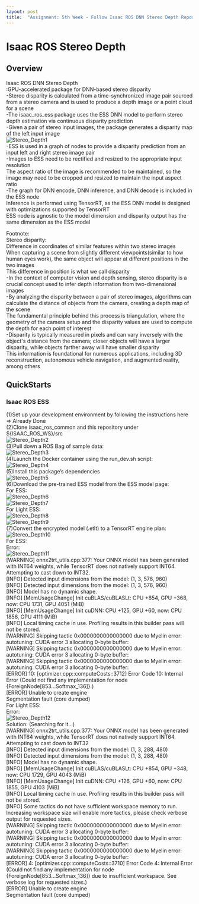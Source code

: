```yaml
---
layout: post
title:  "Assignment: 5th Week - Follow Isaac ROS DNN Stereo Depth Repository"
---
```

# Isaac ROS Stereo Depth
## Overview
Isaac ROS DNN Stereo Depth <br/>
:GPU-accelerated package for DNN-based stereo disparity <br/>
-Stereo disparity is calculated from a time-synchronized image pair sourced from a stereo camera and is used to produce a depth image or a point cloud for a scene <br/>
-The isaac_ros_ess package uses the ESS DNN model to perform stereo depth estimation via continuous disparity prediction <br/>
-Given a pair of stereo input images, the package generates a disparity map of the left input image <br/>
![Stereo_Depth1](https://github.com/growingpenguin/growingpenguin.github.io/assets/110277903/6b1e84e4-cfb4-4641-a926-082a0e78716b) <br/>
-ESS is used in a graph of nodes to provide a disparity prediction from an input left and right stereo image pair <br/>
-Images to ESS need to be rectified and resized to the appropriate input resolution <br/>
The aspect ratio of the image is recommended to be maintained, so the image may need to be cropped and resized to maintain the input aspect ratio <br/>
-The graph for DNN encode, DNN inference, and DNN decode is included in the ESS node <br/>
Inference is performed using TensorRT, as the ESS DNN model is designed with optimizations supported by TensorRT <br/>
ESS node is agnostic to the model dimension and disparity output has the same dimension as the ESS model <br/>

Footnote: <br/>
Stereo disparity: <br/>
Difference in coordinates of similar features within two stereo images <br/>
When capturing a scene from slightly different viewpoints(similar to how human eyes work), the same object will appear at different positions in the two images <br/>
This difference in position is what we call disparity <br/>
-In the context of computer vision and depth sensing, stereo disparity is a crucial concept used to infer depth information from two-dimensional images <br/>
-By analyzing the disparity between a pair of stereo images, algorithms can calculate the distance of objects from the camera, creating a depth map of the scene <br/>
The fundamental principle behind this process is triangulation, where the geometry of the camera setup and the disparity values are used to compute the depth for each point of interest <br/>
-Disparity is typically measured in pixels and can vary inversely with the object's distance from the camera; closer objects will have a larger disparity, while objects farther away will have smaller disparity <br/>
This information is foundational for numerous applications, including 3D reconstruction, autonomous vehicle navigation, and augmented reality, among others <br/>

## QuickStarts
### Isaac ROS ESS <br/>
(1)Set up your development environment by following the instructions here <br/>
=> Already Done <br/>
(2)Clone isaac_ros_common and this repository under ${ISAAC_ROS_WS}/src <br/>
![Stereo_Depth2](https://github.com/growingpenguin/growingpenguin.github.io/assets/110277903/eb41f373-97e8-4d17-b9f7-22fdced46502) <br/>
(3)Pull down a ROS Bag of sample data: <br/>
![Stereo_Depth3](https://github.com/growingpenguin/growingpenguin.github.io/assets/110277903/074b7b9f-ff15-4ee8-997a-b95db6f16a7f) <br/>
(4)Launch the Docker container using the run_dev.sh script: <br/>
![Stereo_Depth4](https://github.com/growingpenguin/growingpenguin.github.io/assets/110277903/0b06da13-6edd-4a21-b8bc-138cd62cfad7) <br/>
(5)Install this package’s dependencies <br/>
![Stereo_Depth5](https://github.com/growingpenguin/growingpenguin.github.io/assets/110277903/0cbfb793-bb27-4b72-9bcf-a332f082c0eb) <br/>
(6)Download the pre-trained ESS model from the ESS model page: <br/>
For ESS: <br/>
![Stereo_Depth6](https://github.com/growingpenguin/growingpenguin.github.io/assets/110277903/5c89d6df-ce98-428e-a158-aeab34d89a68) <br/>
![Stereo_Depth7](https://github.com/growingpenguin/growingpenguin.github.io/assets/110277903/54cb593f-bf7b-4064-b81c-94c4aa3a5ca3) <br/>
For Light ESS: <br/>
![Stereo_Depth8](https://github.com/growingpenguin/growingpenguin.github.io/assets/110277903/9eef8eae-0f0a-4bdd-bd95-6fd8b1b393de) <br/>
![Stereo_Depth9](https://github.com/growingpenguin/growingpenguin.github.io/assets/110277903/f5555f1d-56f1-40a5-9e57-f1804382082f) <br/>
(7)Convert the encrypted model (.etlt) to a TensorRT engine plan: <br/>
![Stereo_Depth10](https://github.com/growingpenguin/growingpenguin.github.io/assets/110277903/175f6fd0-06a4-49a0-afb9-34bacccde09e) <br/>
For ESS: <br/>
Error: <br/>
![Stereo_Depth11](https://github.com/growingpenguin/growingpenguin.github.io/assets/110277903/5d541dd5-ab64-434c-8469-0cced035bd02) <br/>
[WARNING] onnx2trt_utils.cpp:377: Your ONNX model has been generated with INT64 weights, while TensorRT does not natively support INT64. Attempting to cast down to INT32.  <br/>
[INFO] Detected input dimensions from the model: (1, 3, 576, 960)  <br/>
[INFO] Detected input dimensions from the model: (1, 3, 576, 960)  <br/>
[INFO] Model has no dynamic shape. <br/>
[INFO] [MemUsageChange] Init cuBLAS/cuBLASLt: CPU +854, GPU +368, now: CPU 1731, GPU 4051 (MiB) <br/>
[INFO] [MemUsageChange] Init cuDNN: CPU +125, GPU +60, now: CPU 1856, GPU 4111 (MiB) <br/>
[INFO] Local timing cache in use. Profiling results in this builder pass will not be stored. <br/>
[WARNING] Skipping tactic 0x0000000000000000 due to Myelin error: autotuning: CUDA error 3 allocating 0-byte buffer:  <br/>
[WARNING] Skipping tactic 0x0000000000000000 due to Myelin error: autotuning: CUDA error 3 allocating 0-byte buffer:  <br/>
[WARNING] Skipping tactic 0x0000000000000000 due to Myelin error: autotuning: CUDA error 3 allocating 0-byte buffer:  <br/>
[ERROR] 10: [optimizer.cpp::computeCosts::3712] Error Code 10: Internal Error (Could not find any implementation for node {ForeignNode[853...Softmax_136]}.) <br/>
[ERROR] Unable to create engine <br/>
Segmentation fault (core dumped) <br/>
For Light ESS: <br/>
Error: <br/>
![Stereo_Depth12](https://github.com/growingpenguin/growingpenguin.github.io/assets/110277903/56836821-a2a2-4983-a4af-a17dd76e6c8b) <br/>
Solution: (Searching for it...) <br/>
[WARNING] onnx2trt_utils.cpp:377: Your ONNX model has been generated with INT64 weights, while TensorRT does not natively support INT64. Attempting to cast down to INT32 <br/>
[INFO] Detected input dimensions from the model: (1, 3, 288, 480) <br/>
[INFO] Detected input dimensions from the model: (1, 3, 288, 480) <br/>
[INFO] Model has no dynamic shape. <br/>
[INFO] [MemUsageChange] Init cuBLAS/cuBLASLt: CPU +854, GPU +348, now: CPU 1729, GPU 4043 (MiB) <br/>
[INFO] [MemUsageChange] Init cuDNN: CPU +126, GPU +60, now: CPU 1855, GPU 4103 (MiB) <br/>
[INFO] Local timing cache in use. Profiling results in this builder pass will not be stored. <br/>
[INFO] Some tactics do not have sufficient workspace memory to run. Increasing workspace size will enable more tactics, please check verbose output for requested sizes. <br/>
[WARNING] Skipping tactic 0x0000000000000000 due to Myelin error: autotuning: CUDA error 3 allocating 0-byte buffer:  <br/>
[WARNING] Skipping tactic 0x0000000000000000 due to Myelin error: autotuning: CUDA error 3 allocating 0-byte buffer:  <br/>
[WARNING] Skipping tactic 0x0000000000000000 due to Myelin error: autotuning: CUDA error 3 allocating 0-byte buffer:  <br/>
[ERROR] 4: [optimizer.cpp::computeCosts::3710] Error Code 4: Internal Error (Could not find any implementation for node {ForeignNode[853...Softmax_136]} due to insufficient workspace. See verbose log for requested sizes.) <br/>
[ERROR] Unable to create engine <br/>
Segmentation fault (core dumped) <br/>













